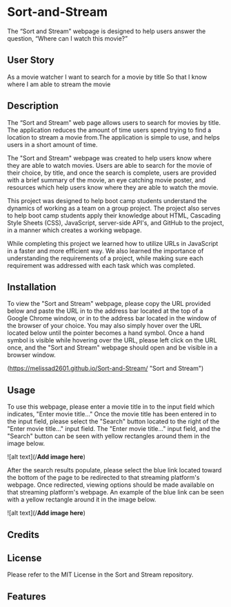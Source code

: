 # Sort-and-Stream
The “Sort and Stream” webpage is designed to help users answer the question, “Where can I watch this movie?” 

## User Story

As a movie watcher
I want to search for a movie by title
So that I know where I am able to stream the movie

## Description

The “Sort and Stream” web page allows users to search for movies by title. The application reduces the amount of time users spend trying to find a location to stream a movie from.The application is simple to use, and helps users in a short amount of time.

The "Sort and Stream" webpage was created to help users know where they are able to watch movies. Users are able to search for the movie of their choice, by title, and once the search is complete, users are provided with a brief summary of the movie, an eye catching movie poster, and resources which help users know where they are able to watch the movie.

This project was designed to help boot camp students understand the dynamics of working as a team on a group project. The project also serves to help boot camp students apply their knowledge about HTML, Cascading Style Sheets (CSS), JavaScript, server-side API's, and GitHub to the project, in a manner which creates a working webpage.

While completing this project we learned how to utilize URLs in JavaScript in a faster and more efficient way. We also learned the importance of understanding the requirements of a project, while making sure each requirement was addressed with each task which was completed.

## Installation

To view the "Sort and Stream" webpage, please copy the URL provided below and paste the URL in to the address bar located at the top of a Google Chrome window, or in to the address bar located in the window of the browser of your choice. You may also simply hover over the URL located below until the pointer becomes a hand symbol. Once a hand symbol is visible while hovering over the URL, please left click on the URL once, and the "Sort and Stream" webpage should open and be visible in a browser window.

(https://melissad2601.github.io/Sort-and-Stream/ "Sort and Stream")

## Usage

To use this webpage, please enter a movie title in to the input field which indicates, "Enter movie title..." Once the movie title has been entered in to the input field, please select the "Search" button located to the right of the "Enter movie title..." input field. The "Enter movie title..." input field, and the "Search" button can be seen with yellow rectangles around them in the image below.

![alt text](/**Add image here**)

After the search results populate, please select the blue link located toward the bottom of the page to be redirected to that streaming platform's webpage. Once redirected, viewing options should be made available on that streaming platform's webpage. An example of the blue link can be seen with a yellow rectangle around it in the image below.

![alt text](/**Add image here**)

## Credits


## License

Please refer to the MIT License in the Sort and Stream repository.

## Features

